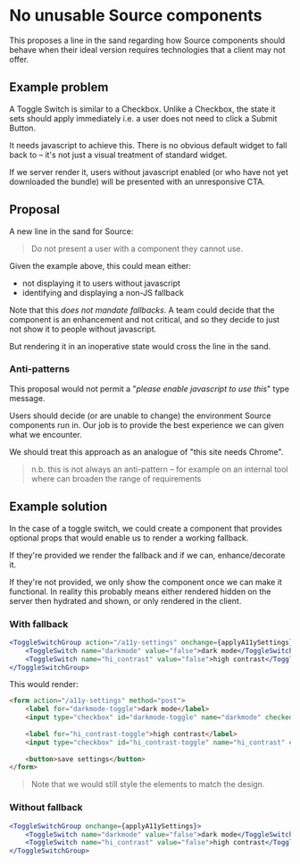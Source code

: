 # No unusable Source components

This proposes a line in the sand regarding how Source components should behave when their ideal version requires technologies that a client may not offer.

## Example problem

A Toggle Switch is similar to a Checkbox. Unlike a Checkbox, the state it sets should apply immediately i.e. a user does not need to click a Submit Button.

It needs javascript to achieve this. There is no obvious default widget to fall back to – it's not just a visual treatment of standard widget.

If we server render it, users without javascript enabled (or who have not yet downloaded the bundle) will be presented with an unresponsive CTA.

## Proposal

A new line in the sand for Source: 

> Do not present a user with a component they cannot use.

Given the example above, this could mean either:

- not displaying it to users without javascript
- identifying and displaying a non-JS fallback

Note that this *does not mandate fallbacks*. A team could decide that the component is an enhancement and not critical, and so they decide to just not show it to people without javascript.

But rendering it in an inoperative state would cross the line in the sand. 

### Anti-patterns

This proposal would not permit a "*please enable javascript to use this*" type message.

Users should decide (or are unable to change) the environment Source components run in. Our job is to provide the best experience we can given what we encounter. 

We should treat this approach as an analogue of "this site needs Chrome".

> n.b. this is not always an anti-pattern – for example on an internal tool where can broaden the range of requirements

## Example solution

In the case of a toggle switch, we could create a component that provides optional props that would enable us to render a working fallback. 

If they're provided we render the fallback and if we can, enhance/decorate it.

If they're not provided, we only show the component once we can make it functional. In reality this probably means either rendered hidden on the server then hydrated and shown, or only rendered in the client.


### With fallback
```jsx
<ToggleSwitchGroup action="/a11y-settings" onchange={applyA11ySettings} submitMessage="save settings">
	<ToggleSwitch name="darkmode" value="false">dark mode</ToggleSwitch>
	<ToggleSwitch name="hi_contrast" value="false">high contrast</ToggleSwitch>
</ToggleSwitchGroup>
```
This would render:
```html
<form action="/a11y-settings" method="post">
	<label for="darkmode-toggle">dark mode</label>
	<input type="checkbox" id="darkmode-toggle" name="darkmode" checked="false" />
	
	<label for="hi_contrast-toggle">high contrast</label>
	<input type="checkbox" id="hi_contrast-toggle" name="hi_contrast" checked="false" />
	
	<button>save settings</button>
</form>
```

> Note that we would still style the elements to match the design.

### Without fallback
```jsx
<ToggleSwitchGroup onchange={applyA11ySettings}>
	<ToggleSwitch name="darkmode" value="false">dark mode</ToggleSwitch>
	<ToggleSwitch name="hi_contrast" value="false">high contrast</ToggleSwitch>
</ToggleSwitchGroup>
```
